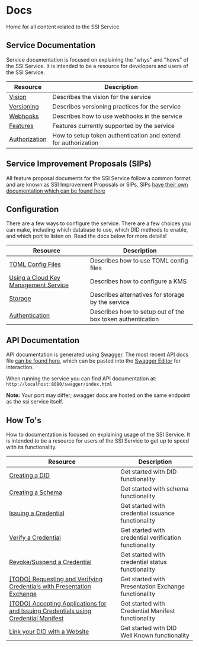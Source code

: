 # Docs

Home for all content related to the SSI Service.

## Service Documentation

Service documentation is focused on explaining the "whys" and "hows" of the SSI Service. It is intended to be a
resource for developers and users of the SSI Service.

| Resource                                                                                     | Description                                       |
|----------------------------------------------------------------------------------------------|---------------------------------------------------|
| [Vision](https://github.com/TBD54566975/ssi-service/blob/main/doc/service/vision.md)         | Describes the vision for the service              |
| [Versioning](https://github.com/TBD54566975/ssi-service/blob/main/doc/service/versioning.md) | Describes versioning practices for the service    |
| [Webhooks](https://github.com/TBD54566975/ssi-service/blob/main/doc/service/webhook.md)      | Describes how to use webhooks in the service      |
| [Features](https://github.com/TBD54566975/ssi-service/blob/main/doc/service/features.md)     | Features currently supported by the service       |
| [Authorization](https://github.com/TBD54566975/ssi-service/blob/main/doc/service/authorization.md)     | How to setup token authentication and extend for authorization      |


## Service Improvement Proposals (SIPs)

All feature proposal documents for the SSI Service follow a common format and are known as SSI Improvement Proposals or
SIPs. SIPs [have their own documentation which can be found here](https://github.com/TBD54566975/ssi-service/blob/main/doc/sip/README.md)

## Configuration

There are a few ways to configure the service. There are a few choices you can make, including which database to use,
which DID methods to enable, and which port to listen on. Read the docs below for more details!

| Resource                                                                                                   | Description                            |
|------------------------------------------------------------------------------------------------------------|----------------------------------------|
| [TOML Config Files](https://github.com/TBD54566975/ssi-service/blob/main/doc/config/toml.md)                   | Describes how to use TOML config files |
| [Using a Cloud Key Management Service](https://github.com/TBD54566975/ssi-service/blob/main/doc/config/kms.md) | Describes how to configure a KMS       |
| [Storage](https://github.com/TBD54566975/ssi-service/blob/main/doc/service/storage.md)       | Describes alternatives for storage by the service |
| [Authentication](https://github.com/TBD54566975/ssi-service/blob/main/doc/service/authorization.md)       | Describes how to setup out of the box token authentication |

## API Documentation

API documentation is generated using [Swagger](https://swagger.io/). The most recent API docs file [can be found here](doc/swagger.yaml), which can be pasted into the [Swagger Editor](https://editor.swagger.io/) for interaction.

When running the service you can find API documentation at: `http://localhost:8080/swagger/index.html`

**Note:** Your port may differ; swagger docs are hosted on the same endpoint as the ssi service itself.

## How To's

How to documentation is focused on explaining usage of the SSI Service. It is intended to be a resource for users of
the SSI Service to get up to speed with its functionality.

| Resource                                                                                                                                     | Description                                            |
|----------------------------------------------------------------------------------------------------------------------------------------------|--------------------------------------------------------|
| [Creating a DID](https://github.com/TBD54566975/ssi-service/blob/main/doc/howto/credential.md)                                               | Get started with DID functionality                     |
| [Creating a Schema](https://github.com/TBD54566975/ssi-service/blob/main/doc/howto/schema.md)                                                | Get started with schema functionality                  |
| [Issuing a Credential](https://github.com/TBD54566975/ssi-service/blob/main/doc/howto/credential.md)                                         | Get started with credential issuance functionality     |
| [Verify a Credential](https://github.com/TBD54566975/ssi-service/blob/main/doc/howto/verification.md)                                        | Get started with credential verification functionality |
| [Revoke/Suspend a Credential](https://github.com/TBD54566975/ssi-service/blob/main/doc/howto/status.md)                                      | Get started with credential status functionality       |
| [[TODO] Requesting and Verifying Credentials with Presentation Exchange](https://github.com/TBD54566975/ssi-service/issues/606)              | Get started with Presentation Exchange functionality   |
| [[TODO] Accepting Applications for and Issuing Credentials using Credential Manifest](https://github.com/TBD54566975/ssi-service/issues/606) | Get started with Credential Manifest functionality     |
| [Link your DID with a Website](./howto/wellknown.md)                                                                                         | Get started with DID Well Known functionality          |


